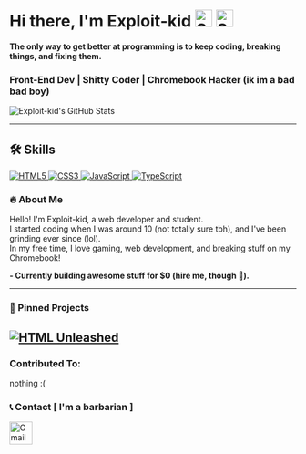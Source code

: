 # Hi there, I'm Exploit-kid  <img src="https://cdn3.emoji.gg/emojis/1855-shocked.png" alt="Shocked Emoji" width="30"> <img src="https://i.imghippo.com/files/rJl7263gK.png" alt="Shocked Emoji" width="30"> 
**The only way to get better at programming is to keep coding, breaking things, and fixing them.**

### Front-End Dev | Shitty Coder | Chromebook Hacker (ik im a bad bad boy)

![Exploit-kid's GitHub Stats](https://github-readme-stats.vercel.app/api?username=exploit-kid&show_icons=true&theme=radical&icon_color=ff6347&title_color=ff4500)  

---
## 🛠 Skills

<div align="left">
  <a href="https://developer.mozilla.org/en-US/docs/Web/HTML" target="_blank">
    <img src="https://img.shields.io/badge/HTML5-%23E34F26.svg?style=for-the-badge&logo=html5&logoColor=white" alt="HTML5">
  </a>
  <a href="https://developer.mozilla.org/en-US/docs/Web/CSS" target="_blank">
    <img src="https://img.shields.io/badge/CSS3-%231572B6.svg?style=for-the-badge&logo=css3&logoColor=white" alt="CSS3">
  </a>
  <a href="https://developer.mozilla.org/en-US/docs/Web/JavaScript" target="_blank">
    <img src="https://img.shields.io/badge/JavaScript-%23F7DF1E.svg?style=for-the-badge&logo=javascript&logoColor=black" alt="JavaScript">
  </a>
  <a href="https://www.typescriptlang.org/" target="_blank">
    <img src="https://img.shields.io/badge/TypeScript-%23007ACC.svg?style=for-the-badge&logo=typescript&logoColor=white" alt="TypeScript">
  </a>
</div>

### 🔥 About Me  
Hello! I'm Exploit-kid, a web developer and student.  
I started coding when I was around 10 (not totally sure tbh), and I've been grinding ever since (lol).  
In my free time, I love gaming, web development, and breaking stuff on my Chromebook!

**- Currently building awesome stuff for $0 (hire me, though 👀).**

---

### 🚀 Pinned Projects  
[![HTML Unleashed](https://github-readme-stats.vercel.app/api/pin/?username=exploit-kid&repo=HTML-unleashed&theme=radical&icon_color=8a2be2)](https://github.com/exploit-kid/HTML-unleashed)
---
### Contributed To:
nothing :(

### 📞 Contact [ I'm a barbarian ]

<a href="mailto:exploitkid@proton.me">
  <img src="https://static.vecteezy.com/system/resources/previews/016/716/465/non_2x/gmail-icon-free-png.png" alt="Gmail Icon" width="40" height="40" />
</a>


